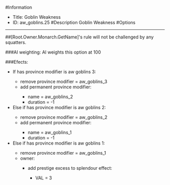 #Information
 - Title: Goblin Weakness
 - ID: aw_goblins.25
#Description
Goblin Weakness
#Options

___
##[Root.Owner.Monarch.GetName]'s rule will not be challenged by any squatters.

###AI weighting:
AI weights this option at 100


###Efects:<ul><li>If has province modifier is aw goblins 3:</li><ul><li>remove province modifier = aw_goblins_3</li><li>add permanent province modifier:</li><ul><li>name = aw_goblins_2</li><li>duration = -1</li></ul></ul><li>Else if has province modifier is aw goblins 2:</li><ul><li>remove province modifier = aw_goblins_2</li><li>add permanent province modifier:</li><ul><li>name = aw_goblins_1</li><li>duration = -1</li></ul></ul><li>Else if has province modifier is aw goblins 1:</li><ul><li>remove province modifier = aw_goblins_1</li><li>owner:</li><ul><li>add prestige excess to splendour effect:</li><ul><li>VAL = 3</li></ul></ul></ul></ul>
